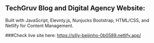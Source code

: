 ## TechGruv Blog and Digital Agency Website:

Built with JavaScript, Elevnty.js, Nunjucks Bootstrap, HTML/CSS, and Netlify for Content Management.

###Check live site here: https://silly-beijinho-0b0589.netlify.app/


